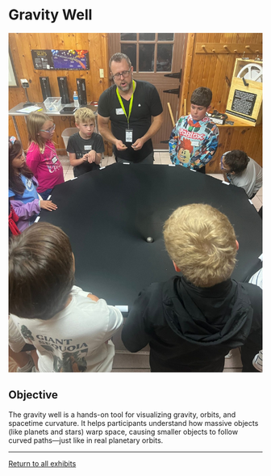 # Gravity Well

![Gravity Well](../images/gravity-well-5.jpg)

## Objective

The gravity well is a hands-on tool for visualizing gravity, orbits, and spacetime curvature. It helps participants
understand how massive objects (like planets and stars) warp space, causing smaller objects to follow curved paths—just 
like in real planetary orbits.

---
[Return to all exhibits](../README.md)
